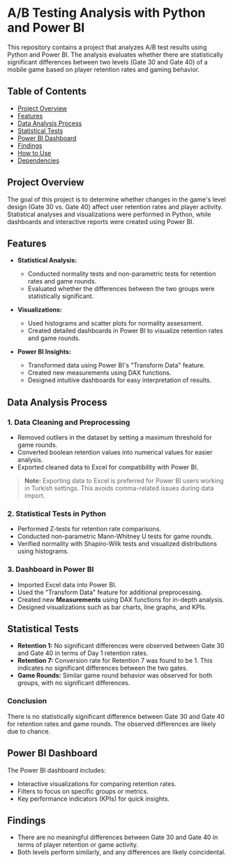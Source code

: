 # A/B Testing Analysis with Python and Power BI

This repository contains a project that analyzes A/B test results using Python and Power BI. The analysis evaluates whether there are statistically significant differences between two levels (Gate 30 and Gate 40) of a mobile game based on player retention rates and gaming behavior.

## Table of Contents
- [Project Overview](#project-overview)
- [Features](#features)
- [Data Analysis Process](#data-analysis-process)
- [Statistical Tests](#statistical-tests)
- [Power BI Dashboard](#power-bi-dashboard)
- [Findings](#findings)
- [How to Use](#how-to-use)
- [Dependencies](#dependencies)

## Project Overview

The goal of this project is to determine whether changes in the game's level design (Gate 30 vs. Gate 40) affect user retention rates and player activity. Statistical analyses and visualizations were performed in Python, while dashboards and interactive reports were created using Power BI.

## Features
- **Statistical Analysis:** 
  - Conducted normality tests and non-parametric tests for retention rates and game rounds.
  - Evaluated whether the differences between the two groups were statistically significant.
  
- **Visualizations:**
  - Used histograms and scatter plots for normality assessment.
  - Created detailed dashboards in Power BI to visualize retention rates and game rounds.

- **Power BI Insights:**
  - Transformed data using Power BI's "Transform Data" feature.
  - Created new measurements using DAX functions.
  - Designed intuitive dashboards for easy interpretation of results.

## Data Analysis Process

### 1. Data Cleaning and Preprocessing
- Removed outliers in the dataset by setting a maximum threshold for game rounds.
- Converted boolean retention values into numerical values for easier analysis.
- Exported cleaned data to Excel for compatibility with Power BI.

> **Note:** Exporting data to Excel is preferred for Power BI users working in Turkish settings. This avoids comma-related issues during data import.

### 2. Statistical Tests in Python
- Performed Z-tests for retention rate comparisons.
- Conducted non-parametric Mann-Whitney U tests for game rounds.
- Verified normality with Shapiro-Wilk tests and visualized distributions using histograms.

### 3. Dashboard in Power BI
- Imported Excel data into Power BI.
- Used the "Transform Data" feature for additional preprocessing.
- Created new **Measurements** using DAX functions for in-depth analysis.
- Designed visualizations such as bar charts, line graphs, and KPIs.

## Statistical Tests

- **Retention 1:** No significant differences were observed between Gate 30 and Gate 40 in terms of Day 1 retention rates.
- **Retention 7:** Conversion rate for Retention 7 was found to be 1. This indicates no significant differences between the two gates.
- **Game Rounds:** Similar game round behavior was observed for both groups, with no significant differences.

### Conclusion
There is no statistically significant difference between Gate 30 and Gate 40 for retention rates and game rounds. The observed differences are likely due to chance.

## Power BI Dashboard

The Power BI dashboard includes:
- Interactive visualizations for comparing retention rates.
- Filters to focus on specific groups or metrics.
- Key performance indicators (KPIs) for quick insights.

## Findings

- There are no meaningful differences between Gate 30 and Gate 40 in terms of player retention or game activity.
- Both levels perform similarly, and any differences are likely coincidental.


